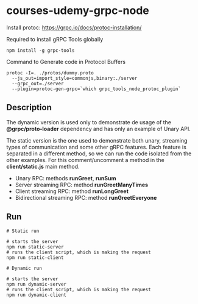 # courses-udemy-grpc-node

Install protoc: https://grpc.io/docs/protoc-installation/

Required to install gRPC Tools globally
```
npm install -g grpc-tools
```

Command to Generate code in Protocol Buffers
```
protoc -I=. ./protos/dummy.proto 
  --js_out=import_style=commonjs,binary:./server 
  --grpc_out=./server 
  --plugin=protoc-gen-grpc=`which grpc_tools_node_protoc_plugin`
```

## Description

The dynamic version is used only to demonstrate de usage of the **@grpc/proto-loader** dependency and has only an example of Unary API.

The static version is the one used to demonstrate both unary, streaming types of communication and some other gRPC features. Each feature is separated in a different method, so we can run the code isolated from the other examples. For this comment/uncomment a method in the **client/static.js** main method.

- Unary RPC: methods **runGreet**, **runSum**
- Server streaming RPC: method **runGreetManyTimes**
- Client streaming RPC: method **runLongGreet**
- Bidirectional streaming RPC: method **runGreetEveryone**

## Run
```
# Static run

# starts the server
npm run static-server
# runs the client script, which is making the request
npm run static-client

# Dynamic run

# starts the server
npm run dynamic-server
# runs the client script, which is making the request
npm run dynamic-client
```